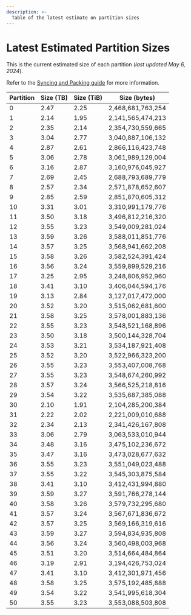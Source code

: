 ```yaml
---
description: >-
  Table of the latest estimate on partition sizes
---
```


# Latest Estimated Partition Sizes

This is the current estimated size of each partition (*last updated May 6, 2024*). 

Refer to the [Syncing and Packing guide](syncing-packing.md) for more information.

| Partition | Size (TB)   | Size (TiB)   | Size (bytes) |
| --------- | ----------- | ------------ | ------------ |
0 | 2.47 | 2.25 | 2,468,681,763,254
1 | 2.14 | 1.95 | 2,141,565,474,213
2 | 2.35 | 2.14 | 2,354,730,559,665
3 | 3.04 | 2.77 | 3,040,887,106,132
4 | 2.87 | 2.61 | 2,866,116,423,748
5 | 3.06 | 2.78 | 3,061,989,129,004
6 | 3.16 | 2.87 | 3,160,976,045,927
7 | 2.69 | 2.45 | 2,688,793,689,779
8 | 2.57 | 2.34 | 2,571,878,652,607
9 | 2.85 | 2.59 | 2,851,870,605,312
10 | 3.31 | 3.01 | 3,310,991,179,776
11 | 3.50 | 3.18 | 3,496,812,216,320
12 | 3.55 | 3.23 | 3,549,009,281,024
13 | 3.59 | 3.26 | 3,588,011,851,776
14 | 3.57 | 3.25 | 3,568,941,662,208
15 | 3.58 | 3.26 | 3,582,524,391,424
16 | 3.56 | 3.24 | 3,559,899,529,216
17 | 3.25 | 2.95 | 3,248,806,952,960
18 | 3.41 | 3.10 | 3,406,044,594,176
19 | 3.13 | 2.84 | 3,127,017,472,000
20 | 3.52 | 3.20 | 3,515,062,681,600
21 | 3.58 | 3.25 | 3,578,001,883,136
22 | 3.55 | 3.23 | 3,548,521,168,896
23 | 3.50 | 3.18 | 3,500,144,328,704
24 | 3.53 | 3.21 | 3,534,187,921,408
25 | 3.52 | 3.20 | 3,522,966,323,200
26 | 3.55 | 3.23 | 3,553,407,008,768
27 | 3.55 | 3.23 | 3,548,674,260,992
28 | 3.57 | 3.24 | 3,566,525,218,816
29 | 3.54 | 3.22 | 3,535,687,385,088
30 | 2.10 | 1.91 | 2,104,285,200,384
31 | 2.22 | 2.02 | 2,221,009,010,688
32 | 2.34 | 2.13 | 2,341,426,167,808
33 | 3.06 | 2.79 | 3,063,533,010,944
34 | 3.48 | 3.16 | 3,475,102,236,672
35 | 3.47 | 3.16 | 3,473,028,677,632
36 | 3.55 | 3.23 | 3,551,049,023,488
37 | 3.55 | 3.22 | 3,545,303,875,584
38 | 3.41 | 3.10 | 3,412,431,994,880
39 | 3.59 | 3.27 | 3,591,766,278,144
40 | 3.58 | 3.26 | 3,579,732,295,680
41 | 3.57 | 3.24 | 3,567,671,836,672
42 | 3.57 | 3.25 | 3,569,166,319,616
43 | 3.59 | 3.27 | 3,594,834,935,808
44 | 3.56 | 3.24 | 3,560,498,003,968
45 | 3.51 | 3.20 | 3,514,664,484,864
46 | 3.19 | 2.91 | 3,194,426,753,024
47 | 3.41 | 3.10 | 3,412,301,971,456
48 | 3.58 | 3.25 | 3,575,192,485,888
49 | 3.54 | 3.22 | 3,541,995,618,304
50 | 3.55 | 3.23 | 3,553,088,503,808
